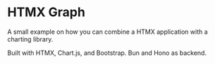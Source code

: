 # HTMX Graph

A small example on how you can combine a HTMX application with a charting library.

Built with HTMX, Chart.js, and Bootstrap. Bun and Hono as backend.
